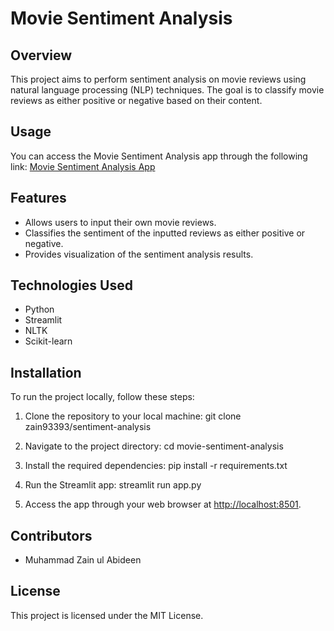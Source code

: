 # Movie Sentiment Analysis

## Overview
This project aims to perform sentiment analysis on movie reviews using natural language processing (NLP) techniques. The goal is to classify movie reviews as either positive or negative based on their content.

## Usage
You can access the Movie Sentiment Analysis app through the following link: [Movie Sentiment Analysis App](https://nlp-assignment-3.streamlit.app/)

## Features
- Allows users to input their own movie reviews.
- Classifies the sentiment of the inputted reviews as either positive or negative.
- Provides visualization of the sentiment analysis results.

## Technologies Used
- Python
- Streamlit
- NLTK
- Scikit-learn

## Installation
To run the project locally, follow these steps:
1. Clone the repository to your local machine:
git clone zain93393/sentiment-analysis

3. Navigate to the project directory:
cd movie-sentiment-analysis

3. Install the required dependencies:
pip install -r requirements.txt

4. Run the Streamlit app:
streamlit run app.py

5. Access the app through your web browser at [http://localhost:8501](http://localhost:8501).

## Contributors
- Muhammad Zain ul Abideen

## License
This project is licensed under the MIT License.
